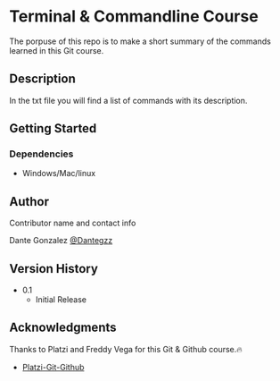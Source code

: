 # Terminal & Commandline Course

The porpuse of this repo is to make a short summary of the commands learned in this Git course.

## Description

In the txt file you will find a list of commands with its description.
## Getting Started

### Dependencies

* Windows/Mac/linux

## Author

Contributor name and contact info

Dante Gonzalez
[@Dantegzz](https://github.com/Dantegzz)

## Version History

* 0.1
    * Initial Release


## Acknowledgments

Thanks to Platzi and Freddy Vega for this Git & Github course.🔥
* [Platzi-Git-Github](https://platzi.com/clases/git-github/)
